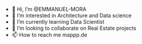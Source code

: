 - 👋 Hi, I’m @EMMANUEL-MORA
- 👀 I’m interested in Architecture and Data science
- 🌱 I’m currently learning Data Scientist
- 💞️ I’m looking to collaborate on Real Estate projects
- 📫 How to reach me mappp.de

<!---
EMMANUEL-MORA/EMMANUEL-MORA is a ✨ special ✨ repository because its `README.md` (this file) appears on your GitHub profile.
You can click the Preview link to take a look at your changes.
--->
